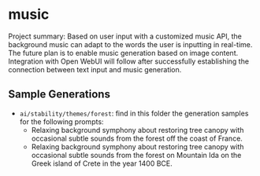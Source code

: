 # music
  
  Project summary: Based on user input with a customized music API, the background music can adapt to the words the user is inputting in real-time. The future plan is to enable music generation based on image content. Integration with Open WebUI will follow after successfully establishing the connection between text input and music generation.

## Sample Generations

- `ai/stability/themes/forest`: find in this folder the generation samples for the following prompts:
  - Relaxing background symphony about restoring tree canopy with occasional subtle sounds from the forest off the coast of France.
  - Relaxing background symphony about restoring tree canopy with occasional subtle sounds from the forest on Mountain Ida on the Greek island of Crete in the year 1400 BCE.
